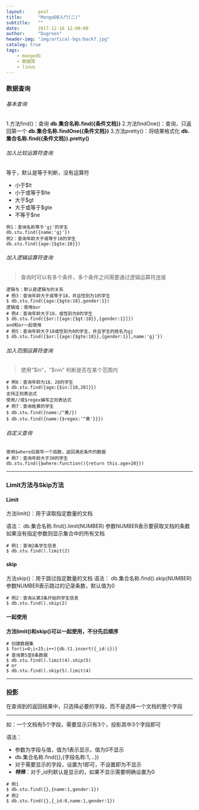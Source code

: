 ```yaml
---
layout:     post
title:      "MongoDB入门(二)"
subtitle:   ""
date:       2017-12-16 12:00:00
author:     "Dugreen"
header-img: "img/artical-bgs/back7.jpg"
catalog: true
tags:
    - mangodb
    - 数据库
    - linux
---
```


### 数据查询

###### 基本查询

1.方法find()：查询
**db.集合名称.find({条件文档})**
2.方法findOne()：查询，只返回第一个
**db.集合名称.findOne({条件文档})**
3.方法pretty()：将结果格式化
**db.集合名称.find({条件文档}).pretty()**

###### 加入比较运算符查询

等于，默认是等于判断，没有运算符

* 小于$lt
* 小于或等于$lte
* 大于$gt
* 大于或等于$gte
* 不等于$ne

```
例1：查询名称等于'gj'的学生
db.stu.find({name:'gj'})
例2：查询年龄大于或等于18的学生
db.stu.find({age:{$gte:18}})
```

###### 加入逻辑运算符查询

> 查询时可以有多个条件，多个条件之间需要通过逻辑运算符连接

```
逻辑与：默认是逻辑与的关系
# 例3：查询年龄大于或等于18，并且性别为1的学生
$ db.stu.find({age:{$gte:18},gender:1})
逻辑或：使用$or
# 例4：查询年龄大于18，或性别为0的学生
$ db.stu.find({$or:[{age:{$gt:18}},{gender:1}]})
and和or一起使用
# 例5：查询年龄大于18或性别为0的学生，并且学生的姓名为gj
$ db.stu.find({$or:[{age:{$gte:18}},{gender:1}],name:'gj'})
```

###### 加入范围运算符查询

> 使用"$in"，"$nin" 判断是否在某个范围内

```
# 例6：查询年龄为18、28的学生
$ db.stu.find({age:{$in:[18,28]}})
支持正则表达式
使用//或$regex编写正则表达式
# 例7：查询姓黄的学生
$ db.stu.find({name:/^黄/})
$ db.stu.find({name:{$regex:'^黄'}}})
```

###### 自定义查询

```
使用$where后面写一个函数，返回满足条件的数据
# 例7：查询年龄大于30的学生
db.stu.find({$where:function(){return this.age>20}})
```

----------------

### Limit方法与Skip方法

#### Limit

方法limit()：用于读取指定数量的文档

  语法：
  db.集合名称.find().limit(NUMBER)
  参数NUMBER表示要获取文档的条数
  如果没有指定参数则显示集合中的所有文档

```
# 例1：查询2条学生信息
$ db.stu.find().limit(2)
```

#### skip

  方法skip()：用于跳过指定数量的文档
  语法：
  db.集合名称.find().skip(NUMBER)
  参数NUMBER表示跳过的记录条数，默认值为0

```
# 例2：查询从第3条开始的学生信息
$ db.stu.find().skip(2)
```

#### 一起使用

**方法limit()和skip()可以一起使用，不分先后顺序**

```
# 创建数据集
$ for(i=0;i<15;i++){db.t1.insert({_id:i})}
# 查询第5至8条数据
$ db.stu.find().limit(4).skip(5)
# or
$ db.stu.find().skip(5).limit(4)
```

--------------

### 投影

  在查询到的返回结果中，只选择必要的字段，而不是选择一个文档的整个字段<hr/>
  如：一个文档有5个字段，需要显示只有3个，投影其中3个字段即可


语法：
* 参数为字段与值，值为1表示显示，值为0不显示
* db.集合名称.find({},{字段名称:1,...})
* 对于需要显示的字段，设置为1即可，不设置即为不显示
* ***特殊***：对于_id列默认是显示的，如果不显示需要明确设置为0

```
# 例1
$ db.stu.find({},{name:1,gender:1})
# 例2
$ db.stu.find({},{_id:0,name:1,gender:1})
```
